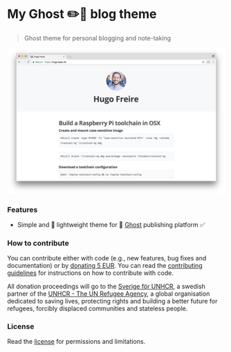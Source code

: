 # My Ghost :pencil2::ghost: blog theme

> Ghost theme for personal blogging and note-taking

<p align="center"><img src="share/github/overview.png" width="720"></p>

### Features
* Simple and :dizzy: lightweight theme for :ghost: [Ghost](https://github.com/TryGhost/Ghost) publishing platform :white_check_mark:

### How to contribute
You can contribute either with code (e.g., new features, bug fixes and documentation) or by [donating 5 EUR](https://paypal.me/hfreire/5). You can read the [contributing guidelines](CONTRIBUTING.md) for instructions on how to contribute with code. 

All donation proceedings will go to the [Sverige för UNHCR](https://sverigeforunhcr.se), a swedish partner of the [UNHCR - The UN Refugee Agency](http://www.unhcr.org), a global organisation dedicated to saving lives, protecting rights and building a better future for refugees, forcibly displaced communities and stateless people.

### License
Read the [license](./LICENSE.md) for permissions and limitations.
